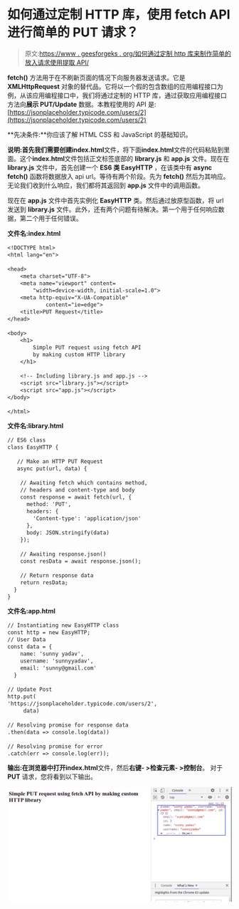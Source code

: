 # 如何通过定制 HTTP 库，使用 fetch API 进行简单的 PUT 请求？

> 原文:[https://www . geesforgeks . org/如何通过定制 http 库来制作简单的放入请求使用提取 API/](https://www.geeksforgeeks.org/how-to-make-simple-put-request-using-fetch-api-by-making-custom-http-library/)

**fetch()** 方法用于在不刷新页面的情况下向服务器发送请求。它是 **XMLHttpRequest** 对象的替代品。它将以一个假的包含数组的应用编程接口为例，从该应用编程接口中，我们将通过定制的 HTTP 库，通过获取应用编程接口方法向**展示 PUT/Update** 数据。本教程使用的 API 是:[https://jsonplaceholder.typicode.com/users/2](https://jsonplaceholder.typicode.com/users/2)

**先决条件:**你应该了解 HTML CSS 和 JavaScript 的基础知识。

**说明:**首先我们需要创建**index.html**文件，将下面**index.html**文件的代码粘贴到里面。这个**index.html**文件包括正文标签底部的 **library.js** 和 **app.js** 文件。现在在 **library.js** 文件中，首先创建一个 **ES6 类 EasyHTTP** ，在该类中有 **async fetch()** 函数将数据放入 api url。等待有两个阶段。先为 **fetch()** 然后为其响应。无论我们收到什么响应，我们都将其返回到 **app.js** 文件中的调用函数。

现在在 **app.js** 文件中首先实例化 **EasyHTTP** 类。然后通过放原型函数，将 url 发送到 **library.js** 文件。此外，还有两个问题有待解决。第一个用于任何响应数据，第二个用于任何错误。

**文件名:index.html**

```htmlhtml
<!DOCTYPE html>
<html lang="en">

<head>
    <meta charset="UTF-8">
    <meta name="viewport" content=
        "width=device-width, initial-scale=1.0">
    <meta http-equiv="X-UA-Compatible"
            content="ie=edge">
    <title>PUT Request</title>
</head>

<body>
    <h1>
        Simple PUT request using fetch API 
        by making custom HTTP library
    </h1>

    <!-- Including library.js and app.js -->
    <script src="library.js"></script>
    <script src="app.js"></script>
</body>

</html>
```

**文件名:library.html**

```htmlhtml
// ES6 class
class EasyHTTP {

   // Make an HTTP PUT Request
   async put(url, data) {

    // Awaiting fetch which contains method,
    // headers and content-type and body
    const response = await fetch(url, {
      method: 'PUT',
      headers: {
        'Content-type': 'application/json'
      },
      body: JSON.stringify(data)
    });

    // Awaiting response.json()
    const resData = await response.json();

    // Return response data 
    return resData;
  }
}
```

**文件名:app.html**

```htmlhtml
// Instantiating new EasyHTTP class
const http = new EasyHTTP;
// User Data
const data = {
    name: 'sunny yadav',
    username: 'sunnyyadav',
    email: 'sunny@gmail.com'
  }

// Update Post
http.put(
'https://jsonplaceholder.typicode.com/users/2',
     data)

// Resolving promise for response data
.then(data => console.log(data))

// Resolving promise for error
.catch(err => console.log(err));
```

**输出:**在浏览器中打开**index.html**文件，然后**右键- >检查元素- >控制台**。
对于 **PUT** 请求，您将看到以下输出。

![](img/f87b5e5ec282ec64275b5f9f91e4a567.png)
